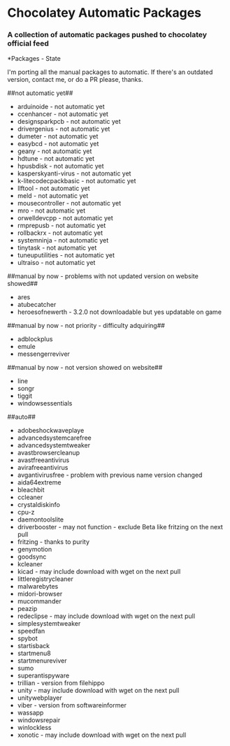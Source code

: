 Chocolatey Automatic Packages
=============================================  
### A collection of automatic packages pushed to chocolatey official feed

*Packages - State

I'm porting all the manual packages to automatic. If there's an outdated version, contact me, or do a PR please, thanks. 

##not automatic yet##

* arduinoide - not automatic yet
* ccenhancer - not automatic yet
* designsparkpcb - not automatic yet
* drivergenius - not automatic yet
* dumeter - not automatic yet
* easybcd - not automatic yet
* geany - not automatic yet
* hdtune - not automatic yet
* hpusbdisk - not automatic yet
* kasperskyanti-virus - not automatic yet
* k-litecodecpackbasic - not automatic yet
* llftool - not automatic yet
* meld - not automatic yet
* mousecontroller - not automatic yet
* mro - not automatic yet
* orwelldevcpp - not automatic yet
* rmprepusb - not automatic yet
* rollbackrx - not automatic yet
* systemninja - not automatic yet
* tinytask - not automatic yet
* tuneuputilities - not automatic yet
* ultraiso - not automatic yet

##manual by now - problems with not updated version on website showed##

* ares
* atubecatcher
* heroesofnewerth - 3.2.0 not downloadable but yes updatable on game

##manual by now - not priority - difficulty adquiring##

* adblockplus
* emule
* messengerreviver

##manual by now - not version showed on website##

* line
* songr
* tiggit
* windowsessentials


##auto##

* adobeshockwaveplaye
* advancedsystemcarefree
* advancedsystemtweaker
* avastbrowsercleanup
* avastfreeantivirus
* avirafreeantivirus
* avgantivirusfree - problem with previous name version changed
* aida64extreme
* bleachbit
* ccleaner
* crystaldiskinfo
* cpu-z
* daemontoolslite
* driverbooster - may not function - exclude Beta like fritzing on the next pull
* fritzing - thanks to purity
* genymotion
* goodsync
* kcleaner
* kicad - may include download with wget on the next pull
* littleregistrycleaner
* malwarebytes
* midori-browser
* mucommander
* peazip
* redeclipse - may include download with wget on the next pull
* simplesystemtweaker
* speedfan
* spybot
* startisback
* startmenu8
* startmenureviver
* sumo
* superantispyware
* trillian - version from filehippo
* unity - may include download with wget on the next pull
* unitywebplayer
* viber - version from softwareinformer
* wassapp
* windowsrepair
* winlockless
* xonotic - may include download with wget on the next pull